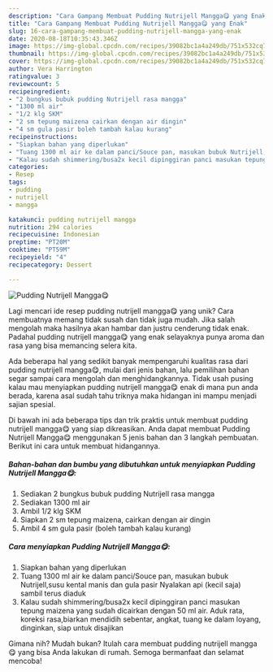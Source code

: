 ```yaml
---
description: "Cara Gampang Membuat Pudding Nutrijell Mangga😋 yang Enak"
title: "Cara Gampang Membuat Pudding Nutrijell Mangga😋 yang Enak"
slug: 16-cara-gampang-membuat-pudding-nutrijell-mangga-yang-enak
date: 2020-08-18T10:35:43.346Z
image: https://img-global.cpcdn.com/recipes/39082bc1a4a249db/751x532cq70/pudding-nutrijell-mangga😋-foto-resep-utama.jpg
thumbnail: https://img-global.cpcdn.com/recipes/39082bc1a4a249db/751x532cq70/pudding-nutrijell-mangga😋-foto-resep-utama.jpg
cover: https://img-global.cpcdn.com/recipes/39082bc1a4a249db/751x532cq70/pudding-nutrijell-mangga😋-foto-resep-utama.jpg
author: Vera Harrington
ratingvalue: 3
reviewcount: 5
recipeingredient:
- "2 bungkus bubuk pudding Nutrijell rasa mangga"
- "1300 ml air"
- "1/2 klg SKM"
- "2 sm tepung maizena cairkan dengan air dingin"
- "4 sm gula pasir boleh tambah kalau kurang"
recipeinstructions:
- "Siapkan bahan yang diperlukan"
- "Tuang 1300 ml air ke dalam panci/Souce pan, masukan bubuk Nutrijell,susu kental manis dan gula pasir Nyalakan api (kecil saja) sambil terus diaduk"
- "Kalau sudah shimmering/busa2x kecil dipinggiran panci masukan tepung maizena yang sudah dicairkan dengan 50 ml air. Aduk rata, koreksi rasa,biarkan mendidih sebentar, angkat, tuang ke dalam loyang, dinginkan, siap untuk disajikan"
categories:
- Resep
tags:
- pudding
- nutrijell
- mangga

katakunci: pudding nutrijell mangga 
nutrition: 294 calories
recipecuisine: Indonesian
preptime: "PT20M"
cooktime: "PT59M"
recipeyield: "4"
recipecategory: Dessert

---
```



![Pudding Nutrijell Mangga😋](https://img-global.cpcdn.com/recipes/39082bc1a4a249db/751x532cq70/pudding-nutrijell-mangga😋-foto-resep-utama.jpg)

Lagi mencari ide resep pudding nutrijell mangga😋 yang unik? Cara membuatnya memang tidak susah dan tidak juga mudah. Jika salah mengolah maka hasilnya akan hambar dan justru cenderung tidak enak. Padahal pudding nutrijell mangga😋 yang enak selayaknya punya aroma dan rasa yang bisa memancing selera kita.



Ada beberapa hal yang sedikit banyak mempengaruhi kualitas rasa dari pudding nutrijell mangga😋, mulai dari jenis bahan, lalu pemilihan bahan segar sampai cara mengolah dan menghidangkannya. Tidak usah pusing kalau mau menyiapkan pudding nutrijell mangga😋 enak di mana pun anda berada, karena asal sudah tahu triknya maka hidangan ini mampu menjadi sajian spesial.


Di bawah ini ada beberapa tips dan trik praktis untuk membuat pudding nutrijell mangga😋 yang siap dikreasikan. Anda dapat membuat Pudding Nutrijell Mangga😋 menggunakan 5 jenis bahan dan 3 langkah pembuatan. Berikut ini cara untuk membuat hidangannya.

<!--inarticleads1-->

##### Bahan-bahan dan bumbu yang dibutuhkan untuk menyiapkan Pudding Nutrijell Mangga😋:

1. Sediakan 2 bungkus bubuk pudding Nutrijell rasa mangga
1. Sediakan 1300 ml air
1. Ambil 1/2 klg SKM
1. Siapkan 2 sm tepung maizena, cairkan dengan air dingin
1. Ambil 4 sm gula pasir (boleh tambah kalau kurang)




<!--inarticleads2-->

##### Cara menyiapkan Pudding Nutrijell Mangga😋:

1. Siapkan bahan yang diperlukan
1. Tuang 1300 ml air ke dalam panci/Souce pan, masukan bubuk Nutrijell,susu kental manis dan gula pasir Nyalakan api (kecil saja) sambil terus diaduk
1. Kalau sudah shimmering/busa2x kecil dipinggiran panci masukan tepung maizena yang sudah dicairkan dengan 50 ml air. Aduk rata, koreksi rasa,biarkan mendidih sebentar, angkat, tuang ke dalam loyang, dinginkan, siap untuk disajikan




Gimana nih? Mudah bukan? Itulah cara membuat pudding nutrijell mangga😋 yang bisa Anda lakukan di rumah. Semoga bermanfaat dan selamat mencoba!
